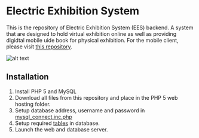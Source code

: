 # Electric Exhibition System

This is the repository of Electric Exhibition System (EES) backend. A system that are designed to hold virtual exhibition online as well as providing digidtal mobile uide book for physical exhibition.
For the mobile client, please visit [this repository](https://github.com/314pies/EES-Client-Mobile). 

![alt text](https://user-images.githubusercontent.com/20402192/93355840-137a5a80-f871-11ea-8ca8-8686e4212067.png)

## Installation
1. Install PHP 5 and MySQL
2. Download all files from this repository and place in the PHP 5 web hosting folder.
3. Setup database address, username and password in [mysql_connect.inc.php](https://github.com/314pies/EES_Console/blob/yochien/mysql_connect.inc.php)
4. Setup required [tables](https://github.com/314pies/EES_Console/wiki/Tables) in database.
5. Launch the web and database server.
